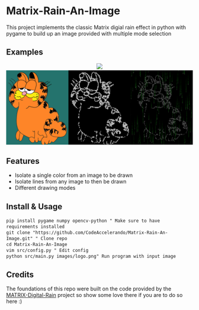 # Matrix-Rain-An-Image
This project implements the classic Matrix digial rain effect in python with pygame to build up an image provided with multiple mode selection


## Examples
<center>
 <img src="example.gif">
 <img src="example.png">
</center> 

## Features
-   Isolate a single color from an image to be drawn
-   Isolate lines from any image to then be drawn
-   Different drawing modes

## Install & Usage
```vim
pip install pygame numpy opencv-python " Make sure to have requirements installed
git clone "https://github.com/CodeAccelerando/Matrix-Rain-An-Image.git" " Clone repo
cd Matrix-Rain-An-Image
vim src/config.py " Edit config 
python src/main.py images/logo.png" Run program with input image 
```

## Credits

The foundations of this repo were built on the code provided by the [MATRIX-Digital-Rain](https://github.com/StanislavPetrovV/MATRIX-Digital-Rain) project so show some love there if you are to do so here :)

